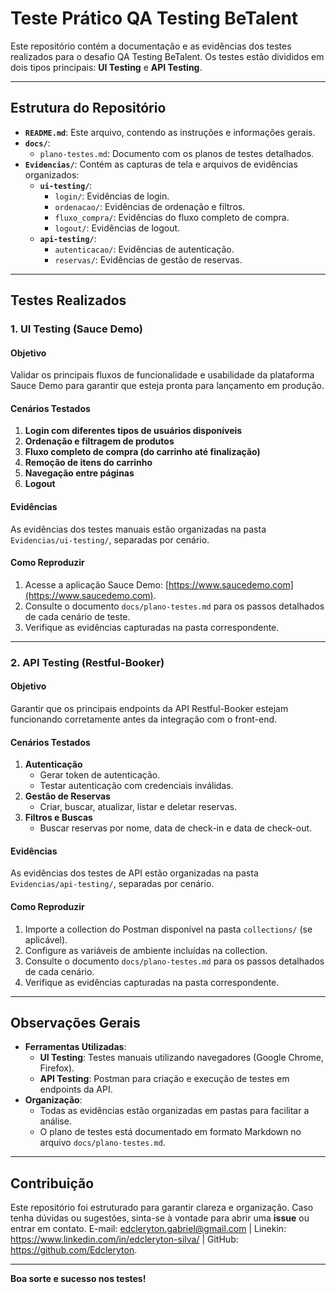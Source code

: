 # Teste Prático QA Testing BeTalent

Este repositório contém a documentação e as evidências dos testes realizados para o desafio QA Testing BeTalent. Os testes estão divididos em dois tipos principais: **UI Testing** e **API Testing**.

---

## Estrutura do Repositório

- **`README.md`**: Este arquivo, contendo as instruções e informações gerais.
- **`docs/`**:
  - `plano-testes.md`: Documento com os planos de testes detalhados.
- **`Evidencias/`**: Contém as capturas de tela e arquivos de evidências organizados:
  - **`ui-testing/`**:
    - `login/`: Evidências de login.
    - `ordenacao/`: Evidências de ordenação e filtros.
    - `fluxo_compra/`: Evidências do fluxo completo de compra.
    - `logout/`: Evidências de logout.
  - **`api-testing/`**:
    - `autenticacao/`: Evidências de autenticação.
    - `reservas/`: Evidências de gestão de reservas.

---

## Testes Realizados

### 1. UI Testing (Sauce Demo)

#### **Objetivo**
Validar os principais fluxos de funcionalidade e usabilidade da plataforma Sauce Demo para garantir que esteja pronta para lançamento em produção.

#### **Cenários Testados**
1. **Login com diferentes tipos de usuários disponíveis**
2. **Ordenação e filtragem de produtos**
3. **Fluxo completo de compra (do carrinho até finalização)**
4. **Remoção de itens do carrinho**
5. **Navegação entre páginas**
6. **Logout**

#### **Evidências**
As evidências dos testes manuais estão organizadas na pasta `Evidencias/ui-testing/`, separadas por cenário.

#### **Como Reproduzir**
1. Acesse a aplicação Sauce Demo: [https://www.saucedemo.com](https://www.saucedemo.com).
2. Consulte o documento `docs/plano-testes.md` para os passos detalhados de cada cenário de teste.
3. Verifique as evidências capturadas na pasta correspondente.

---

### 2. API Testing (Restful-Booker)

#### **Objetivo**
Garantir que os principais endpoints da API Restful-Booker estejam funcionando corretamente antes da integração com o front-end.

#### **Cenários Testados**
1. **Autenticação**
   - Gerar token de autenticação.
   - Testar autenticação com credenciais inválidas.
2. **Gestão de Reservas**
   - Criar, buscar, atualizar, listar e deletar reservas.
3. **Filtros e Buscas**
   - Buscar reservas por nome, data de check-in e data de check-out.

#### **Evidências**
As evidências dos testes de API estão organizadas na pasta `Evidencias/api-testing/`, separadas por cenário.

#### **Como Reproduzir**
1. Importe a collection do Postman disponível na pasta `collections/` (se aplicável).
2. Configure as variáveis de ambiente incluídas na collection.
3. Consulte o documento `docs/plano-testes.md` para os passos detalhados de cada cenário.
4. Verifique as evidências capturadas na pasta correspondente.

---

## Observações Gerais

- **Ferramentas Utilizadas**:
  - **UI Testing**: Testes manuais utilizando navegadores (Google Chrome, Firefox).
  - **API Testing**: Postman para criação e execução de testes em endpoints da API.
- **Organização**:
  - Todas as evidências estão organizadas em pastas para facilitar a análise.
  - O plano de testes está documentado em formato Markdown no arquivo `docs/plano-testes.md`.

---

## Contribuição

Este repositório foi estruturado para garantir clareza e organização. Caso tenha dúvidas ou sugestões, sinta-se à vontade para abrir uma **issue** ou entrar em contato.
E-mail: edcleryton.gabriel@gmail.com | Linekin: https://www.linkedin.com/in/edcleryton-silva/ | GitHub: https://github.com/Edcleryton. 

---

**Boa sorte e sucesso nos testes!**
